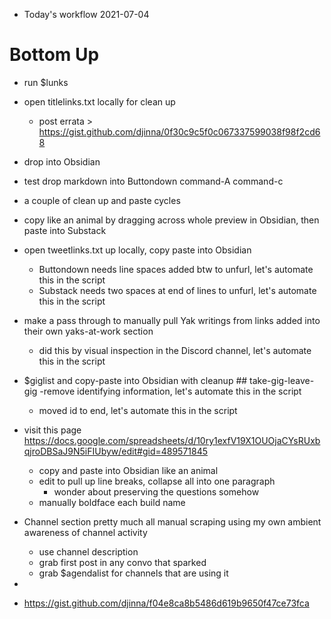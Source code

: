 - Today's workflow 2021-07-04

Bottom Up
===============
- run $lunks

- open titlelinks.txt locally for clean up
   + post errata > https://gist.github.com/djinna/0f30c9c5f0c067337599038f98f2cd68

- drop into Obsidian

- test drop markdown into Buttondown command-A command-c

- a couple of clean up and paste cycles

- copy like an animal by dragging across whole preview in Obsidian, then paste into Substack

- open tweetlinks.txt up locally, copy paste into Obsidian
   - Buttondown needs line spaces added btw to unfurl, let's automate this in the script
   - Substack needs two spaces at end of lines to unfurl, let's automate this in the script

- make a pass through to manually pull Yak writings from links added into their own yaks-at-work section
   - did this by visual inspection in the Discord channel, let's automate this in the script

- $giglist and copy-paste into Obsidian with cleanup ## take-gig-leave-gig
   -remove identifying information, let's automate this in the script
   - moved id to end, let's automate this in the script

- visit this page https://docs.google.com/spreadsheets/d/10ry1exfV19X1OUOjaCYsRUxbqjroDBSaJ9N5iFIUbyw/edit#gid=489571845
  - copy and paste into Obsidian like an animal
  - edit to pull up line breaks, collapse all into one paragraph
    - wonder about preserving the questions somehow
  - manually boldface each build name

- Channel section pretty much all manual scraping using my own ambient awareness of channel activity
  - use channel description
  - grab first post in any convo that sparked
  - grab $agendalist for channels that are using it
- 
- https://gist.github.com/djinna/f04e8ca8b5486d619b9650f47ce73fca
